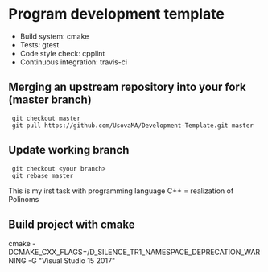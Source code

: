 # Program development template

* Build system: cmake
* Tests: gtest
* Code style check: cpplint
* Continuous integration: travis-ci


## Merging an upstream repository into your fork (master branch)
```
 git checkout master
 git pull https://github.com/UsovaMA/Development-Template.git master
```
## Update working branch
```
 git checkout <your branch>
 git rebase master
```
This is my irst task with programming language C++ = realization of Polinoms
## Build project with cmake
cmake -DCMAKE_CXX_FLAGS=/D_SILENCE_TR1_NAMESPACE_DEPRECATION_WARNING -G "Visual Studio 15 2017" <path to sourse files>